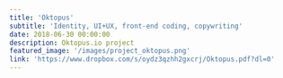 ```yaml
---
title: 'Oktopus'
subtitle: 'Identity, UI+UX, front-end coding, copywriting'
date: 2018-06-30 00:00:00
description: Oktopus.io project
featured_image: '/images/project_oktopus.png'
link: 'https://www.dropbox.com/s/oydz3qzhh2gxcrj/Oktopus.pdf?dl=0'
---
```


